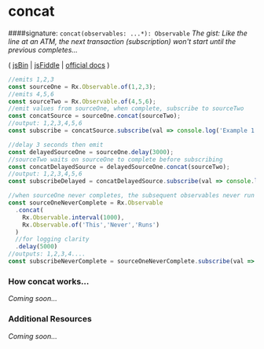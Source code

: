 # concat
####signature: `concat(observables: ...*): Observable`
*The gist: Like the line at an ATM, the next transaction (subscription) won't start until the previous completes...*

( [jsBin](http://jsbin.com/kenusofudu/1/edit?js,console) | [jsFiddle](https://jsfiddle.net/qg6qfqLz/2/) | [ official docs](http://reactivex.io/rxjs/class/es6/Observable.js~Observable.html#instance-method-concat) )

```js
//emits 1,2,3
const sourceOne = Rx.Observable.of(1,2,3);
//emits 4,5,6
const sourceTwo = Rx.Observable.of(4,5,6);
//emit values from sourceOne, when complete, subscribe to sourceTwo
const concatSource = sourceOne.concat(sourceTwo);
//output: 1,2,3,4,5,6
const subscribe = concatSource.subscribe(val => console.log('Example 1: Basic concat:', val));

//delay 3 seconds then emit
const delayedSourceOne = sourceOne.delay(3000);
//sourceTwo waits on sourceOne to complete before subscribing
const concatDelayedSource = delayedSourceOne.concat(sourceTwo);
//output: 1,2,3,4,5,6
const subscribeDelayed = concatDelayedSource.subscribe(val => console.log('Example 2: Delayed source one:', val));

//when sourceOne never completes, the subsequent observables never run
const sourceOneNeverComplete = Rx.Observable
  .concat(
  	Rx.Observable.interval(1000),
  	Rx.Observable.of('This','Never','Runs')  
  )
  //for logging clarity
  .delay(5000)
//outputs: 1,2,3,4....
const subscribeNeverComplete = sourceOneNeverComplete.subscribe(val => console.log('Example 3: Source one never completes, second observable never runs:', val));
```

### How concat works...
*Coming soon...*


### Additional Resources
*Coming soon...*